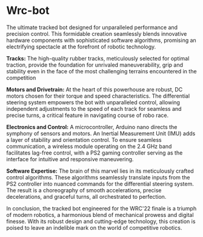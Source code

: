 # Wrc-bot

The ultimate tracked bot designed for unparalleled performance and precision control. This formidable creation seamlessly blends innovative hardware components with sophisticated software algorithms, promising an electrifying spectacle at the forefront of robotic technology.

**Tracks:**
The high-quality rubber tracks, meticulously selected for optimal traction, provide the foundation for unrivaled maneuverability, grip and stability even in the face of the most challenging terrains encountered in the competition

**Motors and Drivetrain:**
At the heart of this powerhouse are robust, DC motors chosen for their torque and speed characteristics. The differential steering system empowers the bot with unparalleled control, allowing independent adjustments to the speed of each track for seamless and precise turns, a critical feature in navigating course of robo race.

**Electronics and Control:**
A microcontroller, Arduino nano directs the symphony of sensors and motors. An Inertial Measurement Unit (IMU) adds a layer of stability and orientation control. To ensure seamless communication, a wireless module operating on the 2.4 GHz band facilitates lag-free control, with a PS2 gaming controller serving as the interface for intuitive and responsive maneuvering.

**Software Expertise:**
The brain of this marvel lies in its meticulously crafted control algorithms. These algorithms seamlessly translate inputs from the PS2 controller into nuanced commands for the differential steering system. The result is a choreography of smooth accelerations, precise decelerations, and graceful turns, all orchestrated to perfection.

In conclusion, the tracked bot engineered for the WRC'22 finale is a triumph of modern robotics, a harmonious blend of mechanical prowess and digital finesse. With its robust design and cutting-edge technology, this creation is poised to leave an indelible mark on the world of competitive robotics.
